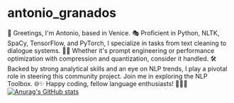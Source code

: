 # antonio_granados

🚀 Greetings, I'm Antonio, based in Venice. 🎭 Proficient in Python, NLTK, SpaCy, TensorFlow, and PyTorch, I specialize in tasks from text cleaning to dialogue systems. 🧙‍♂️ Whether it's prompt engineering or performance optimization with compression and quantization, consider it handled. 🛠️ Backed by strong analytical skills and an eye on NLP trends, I play a pivotal role in steering this community project. Join me in exploring the NLP Toolbox. 🌐✨ Happy coding, fellow language enthusiasts! 🚀👨‍💻
[![Anurag's GitHub stats](https://github-readme-stats.vercel.app/api?username=saalamandras)](https://github.com/anuraghazra/github-readme-stats)

